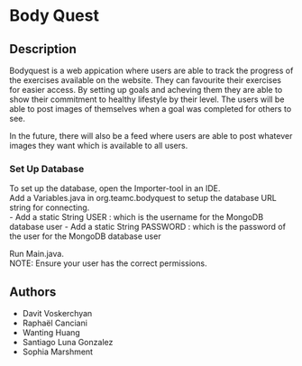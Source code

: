 # Body Quest

## Description
Bodyquest is a web appication where users are able to track the progress of the exercises available on the website.
They can favourite their exercises for easier access.
By setting up goals and acheving them they are able to show their commitment to healthy lifestyle by their level.
The users will be able to post images of themselves when a goal was completed for others to see. 

In the future, there will also be a feed where users are able to post whatever images they want which is available to all users.

### Set Up Database
<p>
To set up the database, open the Importer-tool in an IDE. <br>
Add a Variables.java in org.teamc.bodyquest to setup the database URL string for connecting. <br>
- Add a static String USER : which is the username for the MongoDB database user
- Add a static String PASSWORD : which is the password of the user for the MongoDB database user

Run Main.java. <br>
NOTE: Ensure your user has the correct permissions.
<p>


## Authors
- Davit Voskerchyan
- Raphaël Canciani
- Wanting Huang
- Santiago Luna Gonzalez
- Sophia Marshment
